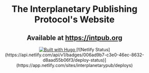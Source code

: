 <h1 align="center">The Interplanetary Publishing Protocol's Website</h1>

<h2 align="center">Available at <a href="https://interplanetary.pub">https://intpub.org</a></h2>

<p align="center">
<a href="https://www.11ty.dev/">
<img src="https://img.shields.io/badge/-made%20with%2011ty-red?style=flat-square&logo=eleventy" alt="Built with Hugo" />
</a>
[![Netlify Status](https://api.netlify.com/api/v1/badges/006ad9b7-c3e0-46ec-8632-d8aad55b06f3/deploy-status)](https://app.netlify.com/sites/interplanetarypub/deploys)
</p>
